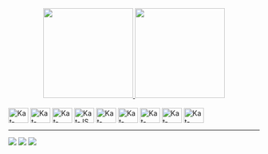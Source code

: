 
<div style="display: flex; justify-content: center; gap: 10px;">
    <a href="https://github.com/katkrauczuk">
        <img height='180em' src="https://github-readme-stats.vercel.app/api?username=katkrauczuk&theme=blue_navy&show_icons=true&include_all_commits=true&count_private=true"/>
        <img height='180em' src="https://github-readme-stats.vercel.app/api/top-langs/?username=katkrauczuk&layout=compact&langs_count=16&theme=blue_navy"/> 
    </a>
</div>

<div style="display: inline_block"><br>
    <img align="center" alt="Kat-Python" height="30" width="40" src="https://cdn.jsdelivr.net/gh/devicons/devicon@latest/icons/python/python-original.svg" /> 
    <img align="center" alt="Kat-Terraform" height="30" width="40" src="https://cdn.jsdelivr.net/gh/devicons/devicon@latest/icons/terraform/terraform-original.svg" />  
    <img align="center" alt="Kat-AWS" height="30" width="40" src="https://cdn.jsdelivr.net/gh/devicons/devicon@latest/icons/amazonwebservices/amazonwebservices-plain-wordmark.svg" />
    <img align="center" alt="Kat-JS" height="30" width="40" src="https://cdn.jsdelivr.net/gh/devicons/devicon@latest/icons/javascript/javascript-plain.svg" />   
    <img align="center" alt="Kat-HTML" height="30" width="40" src="https://cdn.jsdelivr.net/gh/devicons/devicon@latest/icons/html5/html5-plain-wordmark.svg">
    <img align="center" alt="Kat-CSS" height="30" width="40" src="https://cdn.jsdelivr.net/gh/devicons/devicon@latest/icons/css3/css3-plain-wordmark.svg">
    <img align="center" alt="Kat-Postgresql" height="30" width="40" src="https://cdn.jsdelivr.net/gh/devicons/devicon@latest/icons/postgresql/postgresql-plain.svg">        
    <img align="center" alt="Kat-Java" height="30" width="40" src="https://cdn.jsdelivr.net/gh/devicons/devicon@latest/icons/java/java-original.svg"> 
    <img align="center" alt="Kat-githubactions" height="30" width="40" src="https://cdn.jsdelivr.net/gh/devicons/devicon@latest/icons/githubactions/githubactions-plain.svg"> 
</div>

<hr> 

<div> 
    <a href="https://instagram.com/katkrauczuk" target="_blank"><img src="https://img.shields.io/badge/Instagram-E4405F?style=for-the-badge&logo=instagram&logoColor=white" target="_blank"></a>
    <a href="mailto:kathlinkrauczuk@gmail.com"><img src="https://img.shields.io/badge/Gmail-D14836?style=for-the-badge&logo=gmail&logoColor=white" target="_blank"></a>
    <a href="https://www.linkedin.com/in/kathlin-krauczuk-405940246/" target="_blank"><img src="https://img.shields.io/badge/-LinkedIn-%230077B5?style=for-the-badge&logo=linkedin&logoColor=white" target="_blank"></a>   
</div>


